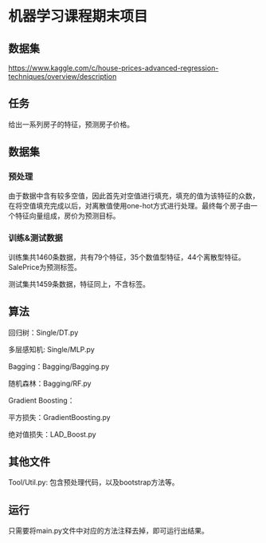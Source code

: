 # 机器学习课程期末项目

## 数据集

  https://www.kaggle.com/c/house-prices-advanced-regression-techniques/overview/description


## 任务
  
  给出一系列房子的特征，预测房子价格。
  
## 数据集

### 预处理

由于数据中含有较多空值，因此首先对空值进行填充，填充的值为该特征的众数，在将空值填充完成以后，对离散值使用one-hot方式进行处理。最终每个房子由一个特征向量组成，房价为预测目标。

### 训练&测试数据

训练集共1460条数据，共有79个特征，35个数值型特征，44个离散型特征。SalePrice为预测标签。

测试集共1459条数据，特征同上，不含标签。


## 算法
  
  回归树：Single/DT.py
  
  多层感知机: Single/MLP.py
  
  Bagging：Bagging/Bagging.py
  
  随机森林：Bagging/RF.py
  
  Gradient Boosting：
  
  平方损失：GradientBoosting.py
  
  绝对值损失：LAD_Boost.py
  
## 其他文件

Tool/Util.py: 包含预处理代码，以及bootstrap方法等。

## 运行
  
  只需要将main.py文件中对应的方法注释去掉，即可运行出结果。



